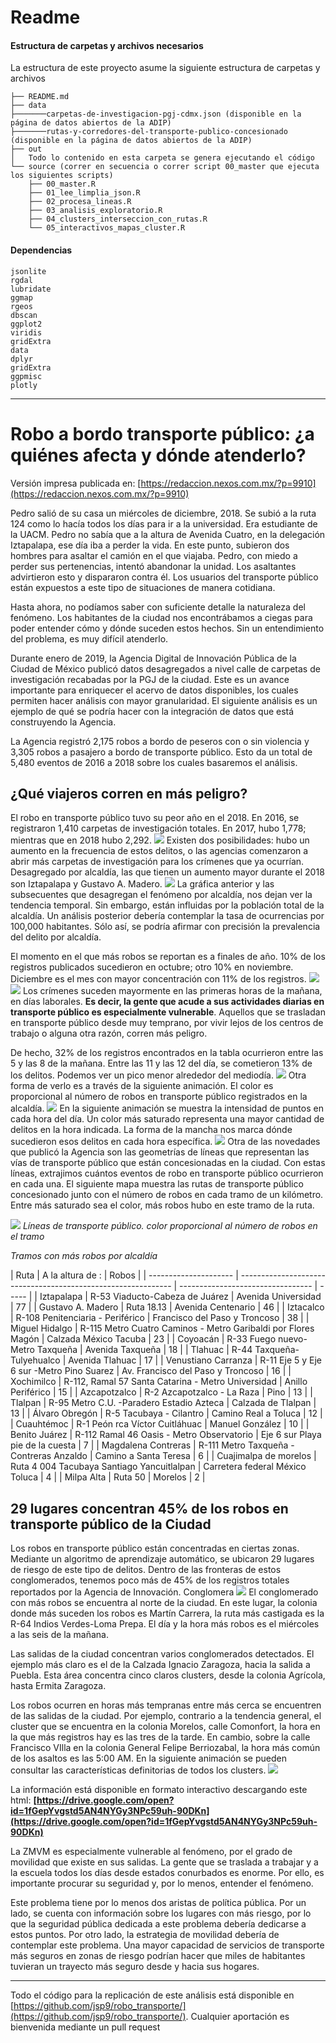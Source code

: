 # **Readme**
#### Estructura de carpetas y archivos necesarios
La estructura de este proyecto asume la siguiente estructura de carpetas y archivos
```
├── README.md
├── data
├───────carpetas-de-investigacion-pgj-cdmx.json (disponible en la página de datos abiertos de la ADIP)
├───────rutas-y-corredores-del-transporte-publico-concesionado (disponible en la página de datos abiertos de la ADIP)
├── out
│   Todo lo contenido en esta carpeta se genera ejecutando el código
└── source (correr en secuencia o correr script 00_master que ejecuta los siguientes scripts)
    ├── 00_master.R
    ├── 01_lee_limplia_json.R
    ├── 02_procesa_lineas.R
    ├── 03_analisis_exploratorio.R
    ├── 04_clusters_interseccion_con_rutas.R
    └── 05_interactivos_mapas_cluster.R
```

#### Dependencias
```
jsonlite
rgdal
lubridate
ggmap
rgeos
dbscan
ggplot2
viridis
gridExtra
data
dplyr
gridExtra
ggpmisc
plotly
```
---
# **Robo a bordo transporte público: ¿a quiénes afecta y dónde atenderlo?**

Versión impresa publicada en: [https://redaccion.nexos.com.mx/?p=9910](https://redaccion.nexos.com.mx/?p=9910)

Pedro salió de su casa un miércoles de diciembre, 2018. Se subió a la ruta 124 como lo hacía todos los días para ir a la universidad. Era estudiante de la UACM. Pedro no sabía que a la altura de Avenida Cuatro, en la delegación Iztapalapa, ese día iba a perder la vida. En este punto, subieron dos hombres para asaltar el camión en el que viajaba. Pedro, con miedo a perder sus pertenencias, intentó abandonar la unidad. Los asaltantes advirtieron esto y dispararon contra él. Los usuarios del transporte público están expuestos a este tipo de situaciones de manera cotidiana.

Hasta ahora, no podíamos saber con suficiente detalle la naturaleza del fenómeno. Los habitantes de la ciudad nos encontrábamos a ciegas para poder entender cómo y dónde suceden estos hechos. Sin un entendimiento del problema, es muy difícil atenderlo.

Durante enero de 2019, la Agencia Digital de Innovación Pública de la Ciudad de México publicó datos desagregados a nivel calle de carpetas de investigación recabadas por la PGJ de la ciudad. Este es un avance importante para enriquecer el acervo de datos disponibles, los cuales permiten hacer análisis con mayor granularidad. El siguiente análisis es un ejemplo de qué se podría hacer con la integración de datos que está construyendo la Agencia.

  

La Agencia registró 2,175 robos a bordo de peseros con o sin violencia y 3,305 robos a pasajero a bordo de transporte público. Esto da un total de 5,480 eventos de 2016 a 2018 sobre los cuales basaremos el análisis.
## ¿Qué viajeros corren en más peligro?
El robo en transporte público tuvo su peor año en el 2018. En 2016, se registraron 1,410 carpetas de investigación totales. En 2017, hubo 1,778; mientras que en 2018 hubo 2,292.
**![](https://github.com/jsp9/robo_transporte/blob/master/out/serie_total.png?raw=true)**
Existen dos posibilidades: hubo un aumento en la frecuencia de estos delitos, o las agencias comenzaron a abrir más carpetas de investigación para los crímenes que ya ocurrían.
Desagregado por alcaldía, las que tienen un aumento mayor durante el 2018 son Iztapalapa y Gustavo A. Madero.
![](https://github.com/jsp9/robo_transporte/blob/master/out/serie_delegacion.png?raw=true)
La gráfica anterior y las subsecuentes que desagregan el fenómeno por alcaldía, nos dejan ver la tendencia temporal. Sin embargo, están influidas por la población total de la alcaldía. Un análisis posterior debería contemplar la tasa de ocurrencias por 100,000 habitantes. Sólo así, se podría afirmar con precisión la prevalencia del delito por alcaldía.

El momento en el que más robos se reportan es a finales de año. 10% de los registros publicados sucedieron en octubre; otro 10% en noviembre. Diciembre es el mes con mayor concentración con 11% de los registros.
![](https://github.com/jsp9/robo_transporte/blob/master/out/mes_ao.png?raw=true)
![](https://github.com/jsp9/robo_transporte/blob/master/out/dia_hora.png?raw=true)
Los crímenes suceden mayormente en las primeras horas de la mañana, en días laborales. **Es decir, la gente que acude a sus actividades diarias en transporte público es especialmente vulnerable**. Aquellos que se trasladan en transporte público desde muy temprano, por vivir lejos de los centros de trabajo o alguna otra razón, corren más peligro.

De hecho, 32% de los registros encontrados en la tabla ocurrieron entre las 5 y las 8 de la mañana. Entre las 11 y las 12 del día, se cometieron 13% de los delitos. Podemos ver un pico menor alrededor del mediodía.
![](https://github.com/jsp9/robo_transporte/blob/master/out/hora_delegacion.png?raw=true)
Otra forma de verlo es a través de la siguiente animación. El color es proporcional al número de robos en transporte público registrados en la alcaldía.
![](https://github.com/jsp9/robo_transporte/blob/master/out/gif_conteos/gif_conteo.gif?raw=true)
En la siguiente animación se muestra la intensidad de puntos en cada hora del día. Un color más saturado representa una mayor cantidad de delitos en la hora indicada. La forma de la mancha nos marca dónde sucedieron esos delitos en cada hora específica.
![](https://github.com/jsp9/robo_transporte/blob/master/out/gif_densidades/densidad.gif?raw=true)
Otra de las novedades que publicó la Agencia son las geometrías de líneas que representan las vías de transporte público que están concesionadas en la ciudad. Con estas líneas, extrajimos cuántos eventos de robo en transporte público ocurrieron en cada una. El siguiente mapa muestra las rutas de transporte público concesionado junto con el número de robos en cada tramo de un kilómetro. Entre más saturado sea el color, más robos hubo en este tramo de la ruta.

![](https://github.com/jsp9/robo_transporte/blob/master/out/mapa_rutas.png?raw=true)
*Líneas de transporte público. color proporcional al número de robos en el tramo*

*Tramos con más robos por alcaldía*

| Ruta                                                          | A la altura de :                  | Robos |
| --------------------- | ------------------------------------------------------------- | --------------------------------- | ----- |
| Iztapalapa            | R-53 Viaducto-Cabeza de Juárez                                | Avenida Universidad               | 77    |
| Gustavo A. Madero     | Ruta 18.13                                                    | Avenida Centenario                | 46    |
| Iztacalco             | R-108 Penitenciaria - Periférico                              | Francisco del Paso y Troncoso     | 38    |
| Miguel Hidalgo        | R-115 Metro Cuatro Caminos - Metro Garibaldi por Flores Magón | Calzada México Tacuba             | 23    |
| Coyoacán              | R-33 Fuego nuevo-Metro Taxqueña                               | Avenida Taxqueña                  | 18    |
| Tlahuac               | R-44 Taxqueña-Tulyehualco                                     | Avenida Tlahuac                   | 17    |
| Venustiano Carranza   | R-11 Eje 5 y Eje 6 sur -Metro Pino Suarez                     | Av. Francisco del Paso y Troncoso | 16    |
| Xochimilco            | R-112, Ramal 57 Santa Catarina - Metro Universidad            | Anillo Periférico                 | 15    |
| Azcapotzalco          | R-2 Azcapotzalco - La Raza                                    | Pino                              | 13    |
| Tlalpan               | R-95 Metro C.U. -Paradero Estadio Azteca                      | Calzada de Tlalpan                | 13    |
| Álvaro Obregón        | R-5 Tacubaya - Cilantro                                       | Camino Real a Toluca              | 12    |
| Cuauhtémoc            | R-1 Peón rca Víctor Cuitláhuac                                | Manuel González                   | 10    |
| Benito Juárez         | R-112 Ramal 46 Oasis - Metro Observatorio                     | Eje 6 sur Playa pie de la cuesta  | 7     |
| Magdalena Contreras   | R-111 Metro Taxqueña - Contreras Anzaldo                      | Camino a Santa Teresa             | 6     |
| Cuajimalpa de morelos | Ruta 4 004 Tacubaya Santiago Yancuitlalpan                    | Carretera federal México Toluca   | 4     |
| Milpa Alta            | Ruta 50                                                       | Morelos                           | 2     |

## 29 lugares concentran 45% de los robos en transporte público de la Ciudad
Los robos en transporte público están concentradas en ciertas zonas. Mediante un algoritmo de aprendizaje automático, se ubicaron 29 lugares de riesgo de este tipo de delitos. Dentro de las fronteras de estos conglomerados, tenemos poco más de 45% de los registros totales reportados por la Agencia de Innovación.
Conglomera
![](https://github.com/jsp9/robo_transporte/blob/master/out/metodo_clusters.png?raw=true)
El conglomerado con más robos se encuentra al norte de la ciudad. En este lugar, la colonia donde más suceden los robos es Martín Carrera, la ruta más castigada es la R-64 Indios Verdes-Loma Prepa. El día y la hora más robos es el miércoles a las seis de la mañana.

Las salidas de la ciudad concentran varios conglomerados detectados. El ejemplo más claro es el de la Calzada Ignacio Zaragoza, hacia la salida a Puebla. Esta área concentra cinco claros clusters, desde la colonia Agrícola, hasta Ermita Zaragoza.

Los robos ocurren en horas más tempranas entre más cerca se encuentren de las salidas de la ciudad. Por ejemplo, contrario a la tendencia general, el cluster que se encuentra en la colonia Morelos, calle Comonfort, la hora en la que más registros hay es las tres de la tarde. En cambio, sobre la calle Francisco VIlla en la colonia General Felipe Berriozabal, la hora más común de los asaltos es las 5:00 AM.
En la siguiente animación se pueden consultar las características definitorias de todos los clusters.
![](https://github.com/jsp9/robo_transporte/blob/master/out/gif_mapa/gif_mapa.gif?raw=true)

La información está disponible en formato interactivo descargando este html: **[https://drive.google.com/open?id=1fGepYvgstd5AN4NYGy3NPc59uh-90DKn](https://drive.google.com/open?id=1fGepYvgstd5AN4NYGy3NPc59uh-90DKn)**

La ZMVM es especialmente vulnerable al fenómeno, por el grado de movilidad que existe en sus salidas. La gente que se traslada a trabajar y a la escuela todos los días desde estados conurbados es enorme. Por ello, es importante procurar su seguridad y, por lo menos, entender el fenómeno.

Este problema tiene por lo menos dos aristas de política pública. Por un lado, se cuenta con información sobre los lugares con más riesgo, por lo que la seguridad pública dedicada a este problema debería dedicarse a estos puntos. Por otro lado, la estrategia de movilidad debería de contemplar este problema. Una mayor capacidad de servicios de transporte más seguros en zonas de riesgo podrían hacer que miles de habitantes tuvieran un trayecto más seguro desde y hacia sus hogares.

---
Todo el código para la replicación de este análisis está disponible en [https://github.com/jsp9/robo_transporte/](https://github.com/jsp9/robo_transporte/). Cualquier aportación es bienvenida mediante un pull request